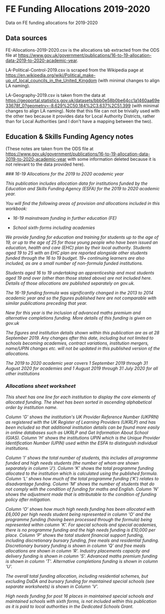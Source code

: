 # FE Funding Allocations 2019-2020
Data on FE funding allocations for 2019-2020

## Data sources

FE-Allocations-2019-2020.csv is the allocations tab extracted from the ODS file at https://www.gov.uk/government/publications/16-to-19-allocation-data-2019-to-2020-academic-year.

LA-Political-Control-2019.csv is scraped from the Wikipedia page at https://en.wikipedia.org/wiki/Political_make-up_of_local_councils_in_the_United_Kingdom (with minimal changes to align LA naming).

LA-Geography-2019.csv is taken from the data at https://geoportal.statistics.gov.uk/datasets/bbb0e58b0be64cc1a1460aa69e33678f_0?geometry=-8.629%2C50.184%2C3.637%2C51.399 (with minimal changes to align LA naming). Note that this file can not be trivially used with the other two because it provides data for Local Authority Districts, rather than for Local Authorities (and I don't have a mapping between the two).


## Education & Skills Funding Agency notes

(These notes are taken from the ODS file at https://www.gov.uk/government/publications/16-to-19-allocation-data-2019-to-2020-academic-year with some information deleted because it is not relevant to the data provided here).

<i>
### 16-19 Allocations for the 2019 to 2020 academic year

This publication includes allocation data for institutions funded by the Education and Skills Funding Agency (ESFA) for the 2019 to 2020 academic year.

You will find the following areas of provision and allocations included in this workbook:

- 16-19 mainstream funding in further education (FE)

- School sixth-forms including academies

We provide funding for education and training for students up to the age of 19, or up to the age of 25 for those young people who have been issued an education, health and care (EHC) plan by their local authority. Students aged 19 to 25 with an EHC plan are reported alongside other students funded through the 16 to 19 budget. 19+ continuing learners are also included, as are a small number of non-formula funded institutions.

Students aged 16 to 19 undertaking an apprenticeship and most students aged 19 and over (other than those stated above) are not included here. Details of those allocations are published separately on gov.uk.

The 16-19 funding formula was significantly changed in the 2013 to 2014 academic year and so the figures published here are not comparable with similar publications preceding that year.

New for this year is the inclusion of advanced maths premium and alternative completions funding. More details of this funding is given on gov.uk

The figures and institution details shown within this publication are as at 28 September 2019. Any changes after this date, including but not limited to schools becoming academies, contract variations, institution mergers, name/UPIN changes etc. will not be updated in this published version of the allocations.

The 2019 to 2020 academic year covers 1 September 2019 through 31 August 2020 for academies and 1 August 2019 through 31 July 2020 for all other institutions

### Allocations sheet worksheet

This sheet has one line for each institution to display the core elements of allocated funding. The sheet has been sorted in ascending alphabetical order by institution name.

Column 'G' shows the institution's UK Provider Reference Number (UKPRN) as registered with the UK Register of Learning Providers (UKRLP) and has been included so that additional institution details can be found more easily in online databases such as UKRLP and Get Information About School (GIAS). Column 'H' shows the institutions UPIN which is the Unique Provider Identification Number (UPIN) used within the ESFA to distinguish individual institutions.

Column 'I' shows the total number of students, this includes all programme funded and high needs students (the number of whom are  shown separately in column 'J'). Column ‘K’ shows the total programme funding allocated to the institution which is calculated using the published formula.  Column ‘L’ shows how much of the total programme funding (‘K’) relates to disadvantage funding. Column 'M' shows the number of students that do not comply with the condition of funding for maths and English. Column 'N' shows the adjustment made that is attributable to the condition of funding policy after mitigation. 

Column ‘O’ shows how much high needs funding has been allocated with £6,000 per high needs student being represented in column 'O' and the programme funding (having been processed through the formula) being represented within column 'K'. For special schools and special academies, there is no programme funding and the high needs funding is £10,000 per place. Column ‘P’ shows the total student financial support funding, including discretionary bursary funding, free meals and residential funding. Discretionary bursary funding is shown in column 'Q’ and free meals allocations are shown in column 'R'. Industry placements capacity and delivery funding is shown in column 'S'. Advanced maths premium funding is shown in column 'T'. Alternative completions funding is shown in column 'U'.

The overall total funding allocation, including residential schemes, but excluding DaDA and bursary funding for maintained special schools (see separate worksheets) is shown in Column 'V'. 

High needs funding for post 16 places in maintained special schools and maintained schools with sixth forms, is not included within this publication as it is paid to local authorities in the Dedicated Schools Grant.  
</i>
